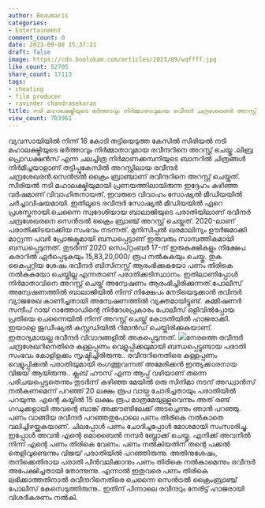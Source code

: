 ```yaml
---
author: Beaumaris
categories:
- Entertainment
comment_count: 0
date: 2023-09-08 15:37:21
draft: false
image: https://cdn.boolokam.com/articles/2023/09/wqffff.jpg
like_count: 52705
share_count: 17113
tags:
- cheating
- film producer
- ravinder chandrasekaran
title: നടി മഹാലക്ഷ്മിയുടെ ഭർത്താവും നിർമ്മാതാവുമായ രവീന്ദർ ചന്ദ്രശേഖരൻ അറസ്റ്റിൽ
view_count: 783961
---
```


വ്യവസായിയിൽ നിന്ന് 16 കോടി തട്ടിയെടുത്ത കേസിൽ സീരിയൽ നടി മഹാലക്ഷ്മിയുടെ ഭർത്താവും നിർമ്മാതാവുമായ രവീന്ദറിനെ അറസ്റ്റ് ചെയ്തു .ലിബ്ര പ്രൊഡക്ഷൻസ് എന്ന ചലച്ചിത്ര നിർമാണക്കമ്പനിയുടെ ബാനറിൽ ചിത്രങ്ങൾ നിർമിച്ചയാളാണ് തട്ടിപ്പുകേസിൽ അറസ്റ്റിലായ രവീന്ദർ ചന്ദ്രശേഖരൻ.സെൻട്രൽ ക്രൈം ബ്രാഞ്ചാണ് രവീന്ദറിനെ അറസ്റ്റ് ചെയ്തത്. സീരിയൽ നടി മഹാലക്ഷ്മിയുമായി പ്രണയത്തിലായിരുന്ന ഇദ്ദേഹം കഴിഞ്ഞ വർഷമാണ് വിവാഹിതനായത്. ഇവരുടെ വിവാഹം സോഷ്യൽ മീഡിയയിൽ ചർച്ചാവിഷയമായി. ഇതിലൂടെ രവീന്ദർ സോഷ്യൽ മീഡിയയിൽ ഏറെ പ്രശസ്തനായി.ചെന്നൈ സ്വദേശിയായ ബാലാജിയുടെ പരാതിയിലാണ് രവീന്ദർ ചന്ദ്രശേഖരനെ സെൻട്രൽ ക്രൈം ബ്രാഞ്ച് അറസ്റ്റ് ചെയ്തത്. 2020-ലാണ് പരാതിക്കിടയാക്കിയ സംഭവം നടന്നത്. മുനിസിപ്പൽ ഖരമാലിന്യം ഊർജമാക്കി മാറ്റുന്ന പവർ പ്രോജക്ടുമായി ബന്ധപ്പെട്ടാണ് ഇരുവരും സാമ്പത്തികമായി ബന്ധപ്പെടുന്നത്. തുടർന്ന് 2020 സെപ്റ്റംബർ 17-ന് ഇരുകക്ഷികളും നിക്ഷേപ കരാറിൽ ഏർപ്പെടുകയും 15,83,20,000/ രൂപ നൽകുകയും ചെയ്തു. തുക കൈപ്പറ്റിയ ശേഷം രവീന്ദർ ബിസിനസ്സ് ആരംഭിക്കുകയോ പണം തിരികെ നൽകുകയോ ചെയ്തില്ല എന്നതാണ് പരാതിക്കടിസ്ഥാനം. ഇതിലാണിപ്പോൾ നിർമാതാവിനെ അറസ്റ്റ് ചെയ്ത് അന്വേഷണം ആരംഭിച്ചിരിക്കുന്നത്.പോലീസ് അന്വേഷണത്തിൽ ബാലാജിയിൽ നിന്ന് നിക്ഷേപം നേടിയെടുക്കാൻ രവിന്ദർ വ്യാജരേഖ കാണിച്ചതായി അന്വേഷണത്തിൽ വ്യക്തമായിട്ടുണ്ട്. കമ്മീഷണർ സന്ദീപ് റായ് റാത്തോഡിന്റെ നിർദേശപ്രകാരം പോലീസ് ഒളിവിൽപ്പോയ പ്രതിയെ ചെന്നൈയിൽ നിന്ന് അറസ്റ്റ് ചെയ്ത് കോടതിയിൽ ഹാജരാക്കി. ഇയാളെ ജുഡീഷ്യൽ കസ്റ്റഡിയിൽ റിമാൻഡ് ചെയ്തിരിക്കുകയാണ്. ഇതാദ്യമായല്ല രവീന്ദർ വിവാദങ്ങളിൽ അകപ്പെടുന്നത്. ![](https://cdn.boolokam.com/articles/2023/09/wqffff.jpg)നേരത്തെ രവീന്ദർ ചന്ദ്രശേഖറിനെതിരെ കള്ളപ്പണം വെളുപ്പിക്കലുമായി ബന്ധപ്പെട്ടുണ്ടായ പരാതി സംഭവം കോളിളക്കം സൃഷ്ടിച്ചിരിരുന്നു.. രവീന്ദറിനെതിരെ കള്ളപ്പണം വെളുപ്പിക്കൽ പരാതിയുമായി രംഗത്തുവന്നത് അമേരിക്കൻ ഇന്ത്യക്കാരനായ വിജയ് ആയിരുന്നു.. ക്ലബ് ഹൗസ് എന്ന ആപ്പ് വഴിയാണ് തന്നെ പരിചയപ്പെട്ടതെന്നും തുടർന്ന് കഴിഞ്ഞ മേയിൽ ഒരു സിനിമാ നടന് അഡ്വാൻസ് നൽകണമെന്ന് പറഞ്ഞ് 20 ലക്ഷം രൂപ വായ്പ ചോദിച്ചതായും പരാതിയിൽ പറയുന്നു. എന്റെ കയ്യിൽ 15 ലക്ഷം രൂപ മാത്രമേയുള്ളൂവെന്നും അത് രണ്ട് ഗഡുക്കളായി അവന്റെ ബാങ്ക് അക്കൗണ്ടിലേക്ക് അടച്ചെന്നും ഞാൻ പറഞ്ഞു. പണം വാങ്ങിയ രവീന്ദർ പറഞ്ഞതുപോലെ പണം തിരികെ നൽകാതെ വലിച്ചിഴയ്ക്കുകയാണ്. ചിലപ്പോൾ പണം ചോദിച്ചപ്പോൾ മോശമായി സംസാരിച്ചു. ഇപ്പോൾ അവൻ എന്റെ മൊബൈൽ നമ്പർ ബ്ലോക്ക് ചെയ്തു. എനിക്ക് അവനിൽ നിന്ന് എന്റെ പണം തിരികെ വേണം. പണം നൽകിയതിന് തന്റെ പക്കൽ തെളിവുണ്ടെന്നും വിജയ് പരാതിയിൽ പറഞ്ഞിരുന്നു. അതിനുശേഷം, തനിക്കെതിരായ പരാതി പിൻവലിക്കാനും പണം തിരികെ നൽകാമെന്നും രവീന്ദർ അപേക്ഷിച്ചതായി തോന്നുന്നു. എന്നാൽ ഇതുവരെ പണം തിരികെ ലഭിക്കാത്തതിനാൽ രവീന്ദറിനെതിരെ ചെന്നൈ സെൻട്രൽ ക്രൈംബ്രാഞ്ച് പോലീസ് കേസെടുത്തിരുന്നു.. ഇതിന് പിന്നാലെ രവീന്ദറും നേരിട്ട് ഹാജരായി വിശദീകരണം നൽകി.